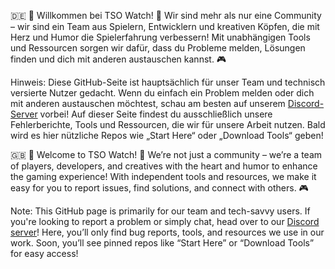 🇩🇪 🌟 Willkommen bei TSO Watch! 🌟
Wir sind mehr als nur eine Community – wir sind ein Team aus Spielern, Entwicklern und kreativen Köpfen, die mit Herz und Humor die Spielerfahrung verbessern! Mit unabhängigen Tools und Ressourcen sorgen wir dafür, dass du Probleme melden, Lösungen finden und dich mit anderen austauschen kannst. 🎮

Hinweis: Diese GitHub-Seite ist hauptsächlich für unser Team und technisch versierte Nutzer gedacht. Wenn du einfach ein Problem melden oder dich mit anderen austauschen möchtest, schau am besten auf unserem [Discord-Server]( https://discord.gg/6EbfJF7x4b) vorbei! Auf dieser Seite findest du ausschließlich unsere Fehlerberichte, Tools und Ressourcen, die wir für unsere Arbeit nutzen. Bald wird es hier nützliche Repos wie „Start Here“ oder „Download Tools“ geben!

🇬🇧 🌟 Welcome to TSO Watch! 🌟
We’re not just a community – we’re a team of players, developers, and creatives with the heart and humor to enhance the gaming experience! With independent tools and resources, we make it easy for you to report issues, find solutions, and connect with others. 🎮

Note: This GitHub page is primarily for our team and tech-savvy users. If you're looking to report a problem or simply chat, head over to our [Discord server]( https://discord.gg/6EbfJF7x4b)! Here, you’ll only find bug reports, tools, and resources we use in our work. Soon, you’ll see pinned repos like “Start Here” or “Download Tools” for easy access!

